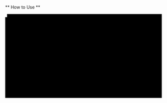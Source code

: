 ** How to Use **

![ttystudi GIF](https://raw.githubusercontent.com/ahmmkh/scrape_anime/master/d.gif)